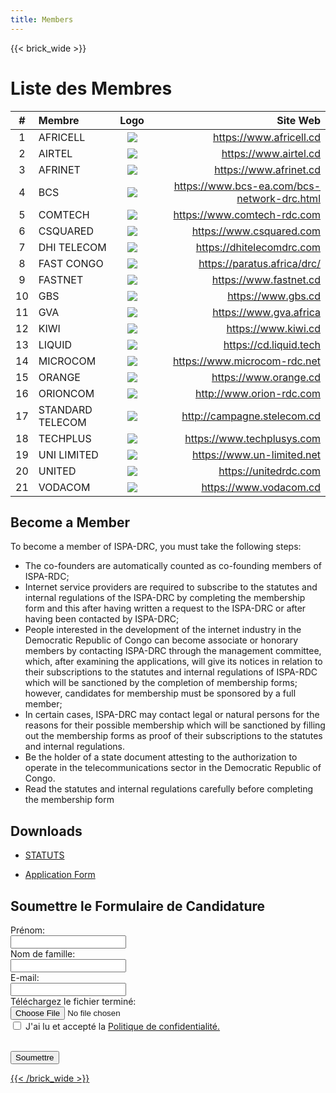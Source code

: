 ```yaml
---
title: Members
---
```

{{< brick_wide >}}

# Liste des Membres

|#  | Membre             |     Logo         | Site Web    |
| :----------------------------: | :------------------------------| :--------------------:    | -------------------:      |
| 1  | AFRICELL           | ![](/uploads/photos/MLogos/africell.png)      | https://www.africell.cd    |
| 2  | AIRTEL             |  ![](/uploads/photos/MLogos/airtel.png)      | https://www.airtel.cd      |
| 3  |AFRINET             |   ![](/uploads/photos/MLogos/afrinet.png)     | https://www.afrinet.cd |
| 4  |BCS                 |   ![](/uploads/photos/MLogos/bcs.png)    | https://www.bcs-ea.com/bcs-network-drc.html |
| 5  |COMTECH             |   ![](/uploads/photos/MLogos/comtech.png)    | https://www.comtech-rdc.com      |
| 6  | CSQUARED           |   ![](/uploads/photos/MLogos/csquared.png)    | https://www.csquared.com       |
| 7  |DHI TELECOM         |   ![](/uploads/photos/MLogos/dhi.png)    | https://dhitelecomdrc.com       |
| 8  |FAST CONGO          |   ![](/uploads/photos/MLogos/fastcongo.svg)    | https://paratus.africa/drc/    |
| 9 |FASTNET             |   ![](/uploads/photos/MLogos/fastnet.jpeg)    | https://www.fastnet.cd        |
| 10 |GBS                 |   ![](/uploads/photos/MLogos/gbs.png)    | https://www.gbs.cd       |
| 11 |GVA                 |   ![](/uploads/photos/MLogos/gva.svg)    | https://www.gva.africa       |
| 12 |KIWI                |   ![](/uploads/photos/MLogos/kiwi.png)    | https://www.kiwi.cd        |
| 13 |LIQUID              |   ![](/uploads/photos/MLogos/liquid.png)    | https://cd.liquid.tech      |
| 14 |MICROCOM            |   ![](/uploads/photos/MLogos/microcom.jpeg)    | https://www.microcom-rdc.net   |
| 15 |ORANGE              |   ![](/uploads/photos/MLogos/orange.svg)     | https://www.orange.cd        |
| 16 |ORIONCOM            |   ![](/uploads/photos/MLogos/orioncom.png)    | http://www.orion-rdc.com     |
| 17 |STANDARD TELECOM    |   ![](/uploads/photos/MLogos/standardtelecom.png)    | http://campagne.stelecom.cd    |
| 18 |TECHPLUS            |   ![](/uploads/photos/MLogos/techplus.png)    | https://www.techplusys.com     |
| 19 |UNI LIMITED         |   ![](/uploads/photos/MLogos/unilimited.png)    | https://www.un-limited.net     |
| 20 |UNITED              |   ![](/uploads/photos/MLogos/united.png)    | https://unitedrdc.com          |
| 21 |VODACOM             |   ![](/uploads/photos/MLogos/voda.png)    | https://www.vodacom.cd         |

## Become a Member

To become a member of ISPA-DRC, you must take the following steps:

- The co-founders are automatically counted as co-founding members of ISPA-RDC;
- Internet service providers are required to subscribe to the statutes and internal regulations of the ISPA-DRC by completing the membership form and this after having written a request to the ISPA-DRC or after having been contacted by ISPA-DRC;
- People interested in the development of the internet industry in the Democratic Republic of Congo can become associate or honorary members by contacting ISPA-DRC through the management committee, which, after examining the applications, will give its notices in relation to their subscriptions to the statutes and internal regulations of ISPA-RDC which will be sanctioned by the completion of membership forms; however, candidates for membership must be sponsored by a full member;
- In certain cases, ISPA-DRC may contact legal or natural persons for the reasons for their possible membership which will be sanctioned by filling out the membership forms as proof of their subscriptions to the statutes and internal regulations.
- Be the holder of a state document attesting to the authorization to operate in the telecommunications sector in the Democratic Republic of Congo.
- Read the statutes and internal regulations carefully before completing the membership form

## Downloads

- <a class="has_icon" href=http://localhost:1313/uploads/documents/STATUTS.pdf>STATUTS</a>
<!-- ![ISPA-DRC International Regulations Document]<uploads/documents/STATUTS.pdf> -->

- <a class="has_icon" href=http://localhost:1313/uploads/documents/FICHE.D.ADHESION.ISPA-DRC1.pdf>Application Form</a>
<!-- ![Formulaire de Candidature] <uploads/documents/IFICHE.D.ADHESION.ISPA-DRC1.pdf> -->

## Soumettre le Formulaire de Candidature

<form>
  <label for="fname">Prénom:</label><br>
  <input type="text" id="fname" name="fname"><br>
  <label for="lname">Nom de famille:</label><br>
  <input type="text" id="lname" name="lname"><br>
   <label for="email">E-mail:</label><br>
  <input type="text" id="email" name="email"><br>
  <label for="file">Téléchargez le fichier terminé:</label><br>
  <input type="file" id="myFile" name="filename"><br>
  <input type="checkbox" id="checkbox" name="agree" value="agree">
  <label for="Agree"> J'ai lu et accepté la <a href="/privacy-policy">Politique de confidentialité.</p><br>
</label><div class="mb-10 flex items-start gap-2">
</label><button type="submit">Soumettre</button>
</form>

{{< /brick_wide >}}
